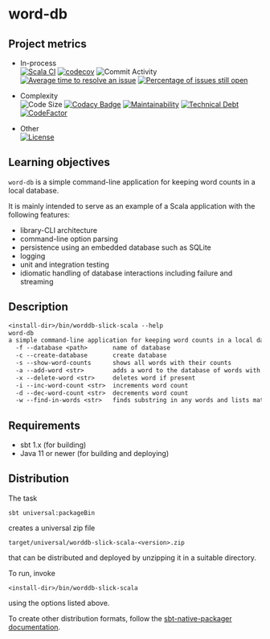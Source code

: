 # word-db

## Project metrics

  - In-process  
    [![Scala CI](https://img.shields.io/github/workflow/status/LoyolaChicagoCode/worddb-slick-scala/Scala%20CI)](https://github.com/LoyolaChicagoCode/worddb-slick-scala/actions)
    [![codecov](https://img.shields.io/codecov/c/github/LoyolaChicagoCode/worddb-slick-scala)](https://codecov.io/gh/LoyolaChicagoCode/worddb-slick-scala)
    ![Commit Activity](https://img.shields.io/github/commit-activity/m/LoyolaChicagoCode/worddb-slick-scala)
    [![Average time to resolve an issue](http://isitmaintained.com/badge/resolution/LoyolaChicagoCode/worddb-slick-scala.svg)](http://isitmaintained.com/project/LoyolaChicagoCode/worddb-slick-scala "Average time to resolve an issue")
    [![Percentage of issues still open](http://isitmaintained.com/badge/open/LoyolaChicagoCode/worddb-slick-scala.svg)](http://isitmaintained.com/project/LoyolaChicagoCode/worddb-slick-scala "Percentage of issues still open")
  
  - Complexity  
    ![Code Size](https://img.shields.io/github/languages/code-size/LoyolaChicagoCode/worddb-slick-scala)
    [![Codacy Badge](https://img.shields.io/codacy/grade/20f5854f50c94a448968683ad33a687f)](https://www.codacy.com/gh/LoyolaChicagoCode/worddb-slick-scala/dashboard?utm_source=github.com&amp;utm_medium=referral&amp;utm_content=LoyolaChicagoCode/worddb-slick-scala&amp;utm_campaign=Badge_Grade)
    [![Maintainability](https://img.shields.io/codeclimate/maintainability/LoyolaChicagoCode/worddb-slick-scala)](https://codeclimate.com/github/LoyolaChicagoCode/worddb-slick-scala/maintainability)
    [![Technical Debt](https://img.shields.io/codeclimate/tech-debt/LoyolaChicagoCode/worddb-slick-scala)](https://codeclimate.com/github/LoyolaChicagoCode/worddb-slick-scala/trends/technical_debt)
    [![CodeFactor](https://img.shields.io/codefactor/grade/github/LoyolaChicagoCode/worddb-slick-scala)](https://www.codefactor.io/repository/github/LoyolaChicagoCode/worddb-slick-scala)
 
  - Other  
    [![License](http://img.shields.io/:license-mit-blue.svg)](http://doge.mit-license.org)

## Learning objectives

`word-db` is a simple command-line application for keeping word counts in a local database.

It is mainly intended to serve as an example of a Scala application with the following features:

- library-CLI architecture
- command-line option parsing
- persistence using an embedded database such as SQLite
- logging
- unit and integration testing
- idiomatic handling of database interactions including failure and streaming

## Description

```default
<install-dir>/bin/worddb-slick-scala --help
word-db
a simple command-line application for keeping word counts in a local database
  -f --database <path>       name of database
  -c --create-database       create database
  -s --show-word-counts      shows all words with their counts
  -a --add-word <str>        adds a word to the database of words with count 0
  -x --delete-word <str>     deletes word if present
  -i --inc-word-count <str>  increments word count
  -d --dec-word-count <str>  decrements word count
  -w --find-in-words <str>   finds substring in any words and lists matches (NYI)
```

## Requirements

- sbt 1.x (for building)
- Java 11 or newer  (for building and deploying)

## Distribution

The task

```sbt universal:packageBin```

creates a universal zip file

```target/universal/worddb-slick-scala-<version>.zip```

that can be distributed and deployed by unzipping it in a suitable directory. 

To run, invoke

```<install-dir>/bin/worddb-slick-scala```

using the options listed above.

To create other distribution formats, follow the [sbt-native-packager documentation](https://www.scala-sbt.org/sbt-native-packager/gettingstarted.html#packaging-formats).

